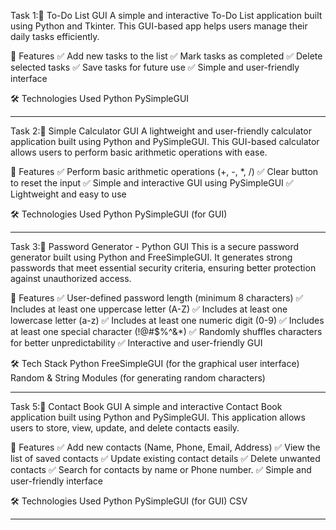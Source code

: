 Task 1:📌 To-Do List GUI
A simple and interactive To-Do List application built using Python and Tkinter. This GUI-based app helps users manage their daily tasks efficiently.

🚀 Features
✅ Add new tasks to the list
✅ Mark tasks as completed
✅ Delete selected tasks
✅ Save tasks for future use
✅ Simple and user-friendly interface

🛠️ Technologies Used
Python
PySimpleGUI

_______________________________________________________________________________________________________________________________________________________________________________

Task 2:🧮 Simple Calculator GUI
A lightweight and user-friendly calculator application built using Python and PySimpleGUI. This GUI-based calculator allows users to perform basic arithmetic operations with ease.

🚀 Features
✅ Perform basic arithmetic operations (+, -, *, /)
✅ Clear button to reset the input
✅ Simple and interactive GUI using PySimpleGUI
✅ Lightweight and easy to use

🛠️ Technologies Used
Python
PySimpleGUI (for GUI)

______________________________________________________________________________________________________________________________________________________________________________
Task 3:🔐 Password Generator - Python GUI
This is a secure password generator built using Python and FreeSimpleGUI. It generates strong passwords that meet essential security criteria, ensuring better protection against unauthorized access.

🚀 Features
✅ User-defined password length (minimum 8 characters)
✅ Includes at least one uppercase letter (A-Z)
✅ Includes at least one lowercase letter (a-z)
✅ Includes at least one numeric digit (0-9)
✅ Includes at least one special character (!@#$%^&*)
✅ Randomly shuffles characters for better unpredictability
✅ Interactive and user-friendly GUI

🛠️ Tech Stack
Python
FreeSimpleGUI (for the graphical user interface)
Random & String Modules (for generating random characters)

__________________________________________________________________________________________________________________________________________________________________________

Task 5:📖 Contact Book GUI
A simple and interactive Contact Book application built using Python and PySimpleGUI. This application allows users to store, view, update, and delete contacts easily.

🚀 Features
✅ Add new contacts (Name, Phone, Email, Address)
✅ View the list of saved contacts
✅ Update existing contact details
✅ Delete unwanted contacts
✅ Search for contacts by name or Phone number.
✅ Simple and user-friendly interface

🛠️ Technologies Used
Python
PySimpleGUI (for GUI)
CSV 

________________________________________________________________________________________________________________________________________________________________________________
